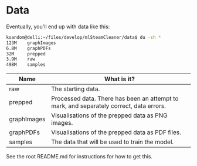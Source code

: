 # Data

Eventually, you'll end up with data like this:

```bash
ksandom@delli:~/files/develop/mlSteamCleaner/data$ du -sh *
123M    graphImages
6.8M    graphPDFs
32M     prepped
3.9M    raw
498M    samples
```

| Name | What is it? |
| --- | --- |
| raw | The starting data. |
| prepped | Processed data. There has been an attempt to mark, and separately correct, data errors. |
| graphImages | Visualisations of the prepped data as PNG images. |
| graphPDFs | Visualisations of the prepped data as PDF files. |
| samples | The data that will be used to train the model. |

See the root README.md for instructions for how to get this.
